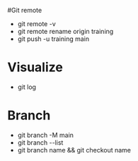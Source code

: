 #Git remote

- git remote -v 
- git remote rename origin training
- git push -u training main

# Visualize
- git log

# Branch
- git branch -M main
- git branch --list
- git branch name && git checkout name